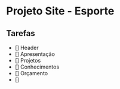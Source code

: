 # Projeto Site - Esporte
## Tarefas
 - [] Header
 - [] Apresentação
 - [] Projetos
 - [] Conhecimentos
 - [] Orçamento
 - [] 